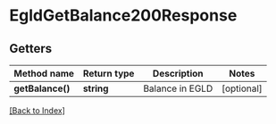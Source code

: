 # EgldGetBalance200Response

## Getters

Method name | Return type | Description | Notes
------------ | ------------- | ------------- | -------------
**getBalance()** | **string** | Balance in EGLD | [optional]

[[Back to Index]](../index.md)
